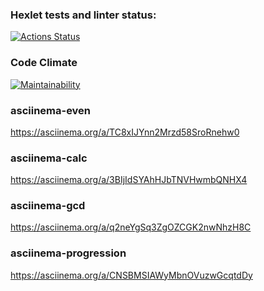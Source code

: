 ### Hexlet tests and linter status:
[![Actions Status](https://github.com/aleksei-shvets/frontend-project-44/workflows/hexlet-check/badge.svg)](https://github.com/aleksei-shvets/frontend-project-44/actions)

### Code Climate 
[![Maintainability](https://api.codeclimate.com/v1/badges/e7cfe18062402acf232c/maintainability)](https://codeclimate.com/github/aleksei-shvets/frontend-project-44/maintainability)

### asciinema-even
https://asciinema.org/a/TC8xIJYnn2Mrzd58SroRnehw0

### asciinema-calc
https://asciinema.org/a/3BIjIdSYAhHJbTNVHwmbQNHX4

### asciinema-gcd
https://asciinema.org/a/q2neYgSq3ZgOZCGK2nwNhzH8C

### asciinema-progression
https://asciinema.org/a/CNSBMSIAWyMbnOVuzwGcqtdDy